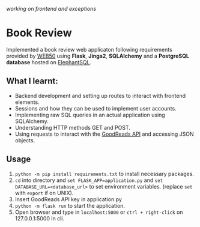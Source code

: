 *working on frontend and exceptions*

Book Review
============

Implemented a book review web applicaton following requirements provided by [WEB50](https://courses.edx.org/courses/course-v1:HarvardX+CS50W+Web/course/) using **Flask**, **Jinga2**, **SQLAlchemy** and a **PostgreSQL database** hosted on [ElephantSQL](https://www.elephantsql.com/).
 
What I learnt:
--------------
* Backend development and setting up routes to interact with frontend elements.
* Sessions and how they can be used to implement user accounts.
* Implementing raw SQL queries in an actual application using SQLAlchemy.
* Understanding HTTP methods GET and POST.
* Using requests to interact with the [GoodReads API](https://www.goodreads.com/api) and accessing JSON objects.

Usage
------
1. ```python -m pip install requirements.txt``` to install necessary packages.
2. ```cd``` into directory and ```set FLASK_APP=application.py``` and ```set DATABASE_URL=<database_url>``` to set environment variables. (replace ```set``` with ```export``` if on UNIX).
3. Insert GoodReads API key in application.py
4. ```python -m flask run``` to start the application.
5. Open browser and type in ```localhost:5000``` or ```ctrl + right-click``` on 127.0.0.1:5000 in cli.
